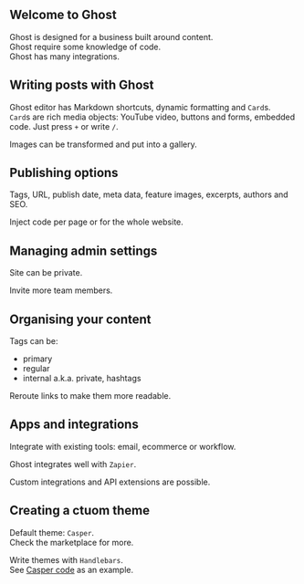 ## Welcome to Ghost

Ghost is designed for a business built around content.  
Ghost require some knowledge of code.  
Ghost has many integrations.  

## Writing posts with Ghost

Ghost editor has Markdown shortcuts, dynamic formatting and `Card`s.  
`Card`s are rich media objects: YouTube video, buttons and forms, embedded code. Just press `+` or write `/`.  

Images can be transformed and put into a gallery.  

## Publishing options

Tags, URL, publish date, meta data, feature images, excerpts, authors and SEO.  

Inject code per page or for the whole website.  

## Managing admin settings

Site can be private.  

Invite more team members.  

## Organising your content

Tags can be:
* primary
* regular
* internal a.k.a. private, hashtags

Reroute links to make them more readable.  

## Apps and integrations

Integrate with existing tools: email, ecommerce or workflow.  

Ghost integrates well with `Zapier`.  

Custom integrations and API extensions are possible.  

## Creating a ctuom theme

Default theme: `Casper`.  
Check the marketplace for more.  

Write themes with `Handlebars`.  
See [Casper code](https://github.com/TryGhost/Casper) as an example.  
